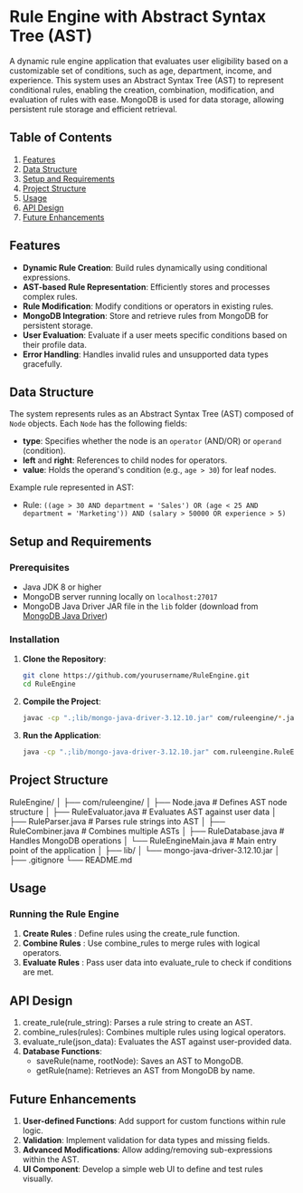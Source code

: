 # Rule Engine with Abstract Syntax Tree (AST)

A dynamic rule engine application that evaluates user eligibility based on a customizable set of conditions, such as age, department, income, and experience. This system uses an Abstract Syntax Tree (AST) to represent conditional rules, enabling the creation, combination, modification, and evaluation of rules with ease. MongoDB is used for data storage, allowing persistent rule storage and efficient retrieval.

## Table of Contents

1. [Features](#features)
2. [Data Structure](#data-structure)
3. [Setup and Requirements](#setup-and-requirements)
4. [Project Structure](#project-structure)
5. [Usage](#usage)
6. [API Design](#api-design)
7. [Future Enhancements](#future-enhancements)

## Features

- **Dynamic Rule Creation**: Build rules dynamically using conditional expressions.
- **AST-based Rule Representation**: Efficiently stores and processes complex rules.
- **Rule Modification**: Modify conditions or operators in existing rules.
- **MongoDB Integration**: Store and retrieve rules from MongoDB for persistent storage.
- **User Evaluation**: Evaluate if a user meets specific conditions based on their profile data.
- **Error Handling**: Handles invalid rules and unsupported data types gracefully.

## Data Structure

The system represents rules as an Abstract Syntax Tree (AST) composed of `Node` objects. Each `Node` has the following fields:
- **type**: Specifies whether the node is an `operator` (AND/OR) or `operand` (condition).
- **left** and **right**: References to child nodes for operators.
- **value**: Holds the operand's condition (e.g., `age > 30`) for leaf nodes.

Example rule represented in AST:
- Rule: `((age > 30 AND department = 'Sales') OR (age < 25 AND department = 'Marketing')) AND (salary > 50000 OR experience > 5)`

## Setup and Requirements

### Prerequisites
- Java JDK 8 or higher
- MongoDB server running locally on `localhost:27017`
- MongoDB Java Driver JAR file in the `lib` folder (download from [MongoDB Java Driver](https://repo1.maven.org/maven2/org/mongodb/mongo-java-driver/3.12.10/mongo-java-driver-3.12.10.jar))

### Installation

1. **Clone the Repository**:
   ```bash
   git clone https://github.com/yourusername/RuleEngine.git
   cd RuleEngine
   ```
   
2. **Compile the Project**:
   ```bash
   javac -cp ".;lib/mongo-java-driver-3.12.10.jar" com/ruleengine/*.java
   ```
   
3. **Run the Application**:
   ```bash
   java -cp ".;lib/mongo-java-driver-3.12.10.jar" com.ruleengine.RuleEngineMain
   ```

## Project Structure
RuleEngine/
│
├── com/ruleengine/
│   ├── Node.java            # Defines AST node structure
│   ├── RuleEvaluator.java   # Evaluates AST against user data
│   ├── RuleParser.java      # Parses rule strings into AST
│   ├── RuleCombiner.java    # Combines multiple ASTs
│   ├── RuleDatabase.java    # Handles MongoDB operations
│   └── RuleEngineMain.java  # Main entry point of the application
│
├── lib/
│   └── mongo-java-driver-3.12.10.jar
│
├── .gitignore
└── README.md

## Usage
### Running the Rule Engine
1. **Create Rules** : Define rules using the create_rule function.
2. **Combine Rules** : Use combine_rules to merge rules with logical operators.
3. **Evaluate Rules** : Pass user data into evaluate_rule to check if conditions are met.

## API Design
1. create_rule(rule_string): Parses a rule string to create an AST.
2. combine_rules(rules): Combines multiple rules using logical operators.
3. evaluate_rule(json_data): Evaluates the AST against user-provided data.
4. **Database Functions**:
   - saveRule(name, rootNode): Saves an AST to MongoDB.
   - getRule(name): Retrieves an AST from MongoDB by name.

## Future Enhancements
1. **User-defined Functions**: Add support for custom functions within rule logic.
2. **Validation**: Implement validation for data types and missing fields.
3. **Advanced Modifications**: Allow adding/removing sub-expressions within the AST.
4. **UI Component**: Develop a simple web UI to define and test rules visually.

   
